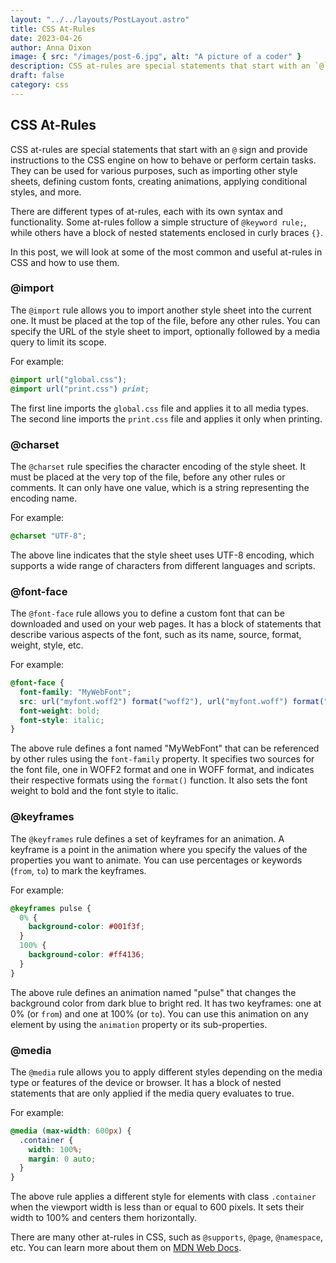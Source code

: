 ```yaml
---
layout: "../../layouts/PostLayout.astro"
title: CSS At-Rules
date: 2023-04-26
author: Anna Dixon
image: { src: "/images/post-6.jpg", alt: "A picture of a coder" }
description: CSS at-rules are special statements that start with an `@` sign and provide instructions to the CSS engine on how to behave or perform certain tasks.
draft: false
category: css
---
```


## CSS At-Rules

CSS at-rules are special statements that start with an `@` sign and provide instructions to the CSS engine on how to behave or perform certain tasks. They can be used for various purposes, such as importing other style sheets, defining custom fonts, creating animations, applying conditional styles, and more.

There are different types of at-rules, each with its own syntax and functionality. Some at-rules follow a simple structure of `@keyword rule;`, while others have a block of nested statements enclosed in curly braces `{}`.

In this post, we will look at some of the most common and useful at-rules in CSS and how to use them.

### @import

The `@import` rule allows you to import another style sheet into the current one. It must be placed at the top of the file, before any other rules. You can specify the URL of the style sheet to import, optionally followed by a media query to limit its scope.

For example:

```css
@import url("global.css");
@import url("print.css") print;
```

The first line imports the `global.css` file and applies it to all media types. The second line imports the `print.css` file and applies it only when printing.

### @charset

The `@charset` rule specifies the character encoding of the style sheet. It must be placed at the very top of the file, before any other rules or comments. It can only have one value, which is a string representing the encoding name.

For example:

```css
@charset "UTF-8";
```

The above line indicates that the style sheet uses UTF-8 encoding, which supports a wide range of characters from different languages and scripts.

### @font-face

The `@font-face` rule allows you to define a custom font that can be downloaded and used on your web pages. It has a block of statements that describe various aspects of the font, such as its name, source, format, weight, style, etc.

For example:

```css
@font-face {
  font-family: "MyWebFont";
  src: url("myfont.woff2") format("woff2"), url("myfont.woff") format("woff");
  font-weight: bold;
  font-style: italic;
}
```

The above rule defines a font named "MyWebFont" that can be referenced by other rules using the `font-family` property. It specifies two sources for the font file, one in WOFF2 format and one in WOFF format, and indicates their respective formats using the `format()` function. It also sets the font weight to bold and the font style to italic.

### @keyframes

The `@keyframes` rule defines a set of keyframes for an animation. A keyframe is a point in the animation where you specify the values of the properties you want to animate. You can use percentages or keywords (`from`, `to`) to mark the keyframes.

For example:

```css
@keyframes pulse {
  0% {
    background-color: #001f3f;
  }
  100% {
    background-color: #ff4136;
  }
}
```

The above rule defines an animation named "pulse" that changes the background color from dark blue to bright red. It has two keyframes: one at 0% (or `from`) and one at 100% (or `to`). You can use this animation on any element by using the `animation` property or its sub-properties.

### @media

The `@media` rule allows you to apply different styles depending on the media type or features of the device or browser. It has a block of nested statements that are only applied if the media query evaluates to true.

For example:

```css
@media (max-width: 600px) {
  .container {
    width: 100%;
    margin: 0 auto;
  }
}
```

The above rule applies a different style for elements with class `.container` when the viewport width is less than or equal to 600 pixels. It sets their width to 100% and centers them horizontally.

There are many other at-rules in CSS, such as `@supports`, `@page`, `@namespace`, etc. You can learn more about them on [MDN Web Docs](https://developer.mozilla.org/en-US/docs/Web/CSS/At-rule).
